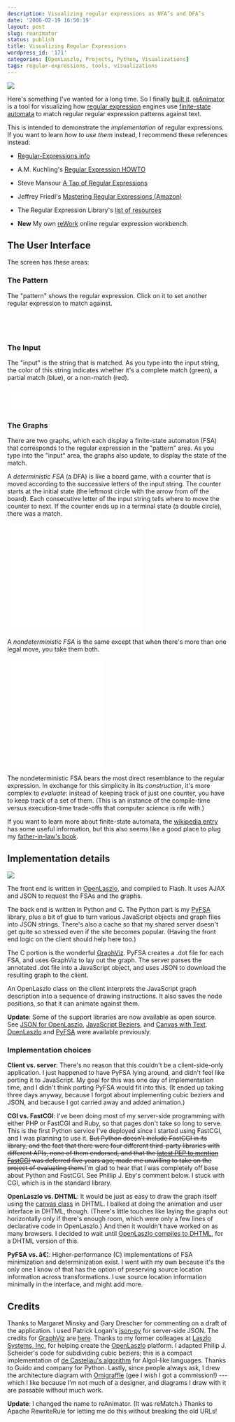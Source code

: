 ```yaml
---
description: Visualizing regular expressions as NFA’s and DFA’s
date: '2006-02-19 16:50:19'
layout: post
slug: reanimator
status: publish
title: Visualizing Regular Expressions
wordpress_id: '171'
categories: [OpenLaszlo, Projects, Python, Visualizations]
tags: regular-expressions, tools, visualizations
---
```


![](http://images.osteele.com/2006/rematch-small.png)

Here's something I've wanted for a long time.  So I finally [built it](/tools/reanimator).  [reAnimator](/tools/reanimator) is a tool for visualizing how [regular expression](http://en.wikipedia.org/wiki/Regular_expression) engines use [finite-state automata](http://en.wikipedia.org/wiki/Finite_state_automaton) to match regular regular expression patterns against text.

<!-- more -->

This is intended to demonstrate the _implementation_ of regular expressions.  If you want to learn _how to use them_ instead, I recommend these references instead:

* [Regular-Expressions.info](http://www.regular-expressions.info/)

* A.M. Kuchling's [Regular Expression HOWTO](http://www.amk.ca/python/howto/regex/)

* Steve Mansour [A Tao of Regular Expressions](http://sitescooper.org/tao_regexps.html)

* Jeffrey Friedl's [Mastering Regular Expressions (Amazon)](http://www.amazon.com/gp/product/oliversteele-20/0596002890)

* The Regular Expression Library's [list of resources](http://www.regexlib.com/Resources.aspx)

* **New** My own [reWork](/tools/rework) online regular expression workbench.

## The User Interface

The screen has these areas:

### The Pattern

The "pattern" shows the regular expression.  Click on it to set another regular expression to match against.

<object width="377" height="46" classid="clsid:02BF25D5-8C17-4B23-BC80-D3488ABDDC6B" codebase="http://www.apple.com/qtactivex/qtplugin.cab">
  <param name="src" value="http://osteele.com/images/2006/rematch/pattern.mov"/>
  <param name="controller" value="1"/>
  <embed src="http://osteele.com/images/2006/rematch/pattern.mov" width="377" height="46" controller="1" pluginspage="http://www.apple.com/quicktime/download/"/>
</object>

### The Input

The "input" is the string that is matched.  As you type into the input string, the color of this string indicates whether it's a complete match (green), a partial match (blue), or a non-match (red).

<object width="377" height="54" classid="clsid:02BF25D5-8C17-4B23-BC80-D3488ABDDC6B" codebase="http://www.apple.com/qtactivex/qtplugin.cab">
  <param name="src" value="/images/2006/rematch/input.mov"/>
  <param name="controller" value="1"/>
  <embed src="/images/2006/rematch/input.mov" width="377" height="54" controller="1" pluginspage="http://www.apple.com/quicktime/download/"/>
</object>

### The Graphs

There are two graphs, which each display a finite-state automaton (FSA) that corresponds to the regular expression in the "pattern" area.  As you type into the "input" area, the graphs also update, to display the state of the match.

A *deterministic FSA* (a DFA) is like a board game, with a counter that is moved according to the successive letters of the input string.  The counter starts at the initial state (the leftmost circle with the arrow from off the board).  Each consecutive letter of the input string tells where to move the counter to next.  If the counter ends up in a terminal state (a double circle), there was a match.

<object width="309" height="248" classid="clsid:02BF25D5-8C17-4B23-BC80-D3488ABDDC6B" codebase="http://www.apple.com/qtactivex/qtplugin.cab">
  <param name="src" value="/images/2006/rematch/dfa.mov"/>
  <param name="controller" value="1"/><embed src="/images/2006/rematch/dfa.mov" width="309" height="248" controller="1" pluginspage="http://www.apple.com/quicktime/download/"/>
</object>

A *nondeterministic FSA* is the same except that when there's more than one legal move, you take them both.

<object width="222" height="250" classid="clsid:02BF25D5-8C17-4B23-BC80-D3488ABDDC6B" codebase="http://www.apple.com/qtactivex/qtplugin.cab"><param name="src" value="/images/2006/rematch/nfa.mov"/>
  <param name="controller" value="1"/>
  <embed src="/images/2006/rematch/nfa.mov" width="222" height="250" controller="1" pluginspage="http://www.apple.com/quicktime/download/"/>
</object>

The nondeterministic FSA bears the most direct resemblance to the regular expression.  In exchange for this simplicity in its *construction*, it's more complex to *evaluate*: instead of keeping track of just one counter, you have to keep track of a set of them.  (This is an instance of the compile-time versus execution-time trade-offs that computer science is rife with.)

If you want to learn more about finite-state automata, the [wikipedia entry](http://en.wikipedia.org/wiki/Finite_state_automaton) has some useful information, but this also seems like a good place to plug my [father-in-law's book](http://www.amazon.com/gp/product/oliversteele-20/0131655639/).

## Implementation details

![](http://images.osteele.com/2006/rematch-architecture.png)

The front end is written in [OpenLaszlo](http://www.openlaszlo.org), and compiled to Flash.  It uses AJAX and JSON to request the FSAs and the graphs.

The back end is written in Python and C.  The Python part is my [PyFSA](http://osteele.com/software/python/fsa/) library, plus a bit of glue to turn various JavaScript objects and graph files into JSON strings.  There's also a cache so that my shared server doesn't get quite so stressed even if the site becomes popular.  (Having the front end logic on the client should help here too.)

The C portion is the wonderful [GraphViz](http://http://www.graphviz.org).  PyFSA creates a .dot file for each FSA, and uses GraphViz to lay out the graph.  The server parses the annotated .dot file into a JavaScript object, and uses JSON to download the resulting graph to the client.

An OpenLaszlo class on the client interprets the JavaScript graph description into a sequence of drawing instructions.  It also saves the node positions, so that it can animate against them.

**Update**: Some of the support libraries are now available as open source.  See [JSON for OpenLaszlo](/archives/2006/02/json-for-openlaszlo), [JavaScript Beziers](/archives/2006/02/javascript-beziers), and [Canvas with Text](/archives/2006/02/textcanvas).  [OpenLaszlo](http://www.openlaszlo.org) and [PyFSA](/software/python/fsa/) were available previously.

### Implementation choices

**Client vs. server**: There's no reason that this couldn't be a client-side-only application.  I just happened to have PyFSA lying around, and didn't feel like porting it to JavaScript.  My goal for this was one day of implementation time, and I didn't think porting PyFSA would fit into this.  (It ended up taking three days anyway, because I forgot about implementing cubic beziers and JSON, and because I got carried away and added animation.)

**CGI vs. FastCGI**: I've been doing most of my server-side programming with either PHP or FastCGI and Ruby, so that pages don't take so long to serve.  This is the first Python service I've deployed since I started using FastCGI, and I was planning to use it.  <strike>But Python doesn't include FastCGI in its library, and the fact that there were four different third-party libraries with different APIs, none of them endorsed, and that the [latest PEP to mention FastCGI](http://www.python.org/peps/pep-0222.html) was deferred five years ago, made me unwilling to take on the project of evaluating them.</strike>I'm glad to hear that I was completely off base about Python and FastCGI.  See Phillip J. Eby's comment below.  I stuck with CGI, which is in the standard library.

**OpenLaszlo vs. DHTML**: It would be just as easy to draw the graph itself using the [canvas class](http://www.whatwg.org/specs/web-apps/current-work/#scs-dynamic) in DHTML.  I balked at doing the animation and user interface in DHTML, though.  (There's little touches like laying the graphs out horizontally only if there's enough room, which were only a few lines of declarative code in OpenLaszlo.)  And then it wouldn't have worked on as many browsers.  I decided to wait until [OpenLaszlo compiles to DHTML](http://wiki.openlaszlo.org/DHTML_Target), for a DHTML version of this.

**PyFSA vs. â€¦**: Higher-performance (C) implementations of FSA minimization and determinization exist.  I went with my own because it's the only one I know of that has the option of preserving source location information across transformations.  I use source location information minimally in the interface, and might add more.

## Credits

Thanks to Margaret Minsky and Gary Drescher for commenting on a draft of the application.  I used Patrick Logan's [json-py](http://sourceforge.net/projects/json-py/) for server-side JSON.  The credits for [GraphViz](http://www.graphviz.org/) are [here](http://www.graphviz.org/Credits.php).  Thanks to my former colleages at [Laszlo Systems, Inc.](http://openlaszlo.org) for helping create the [OpenLaszlo](http://openlaszlo.org) platform.  I adapted Philip J. Scheider's code for subdividing cubic beziers; this is a compact implementation of [de Casteljau's algorithm](http://en.wikipedia.org/wiki/De_Casteljau%27s_algorithm) for Algol-like languages.  Thanks to Guido and company for Python.  Lastly, since people always ask, I drew the architecture diagram with [Omigraffle](http://www.omnigroup.com/applications/omnigraffle/) (gee I wish I got a commission!) --- which I like because I'm not much of a designer, and diagrams I draw with it are passable without much work.

**Update**: I changed the name to reAnimator.  (It was reMatch.)  Thanks to Apache RewriteRule for letting me do this without breaking the old URLs!
